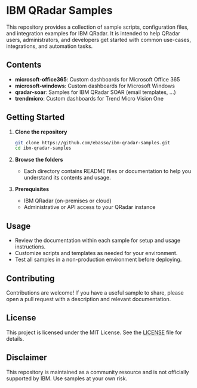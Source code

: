 # IBM QRadar Samples

This repository provides a collection of sample scripts, configuration files, and integration examples for IBM QRadar. It is intended to help QRadar users, administrators, and developers get started with common use-cases, integrations, and automation tasks.

## Contents

- **microsoft-office365**: Custom dashboards for Microsoft Office 365
- **microsoft-windows**: Custom dashboards for Microsoft Windows
- **qradar-soar**: Samples for IBM QRadar SOAR (email templates, ...)
- **trendmicro**: Custom dashboards for Trend Micro Vision One

## Getting Started

1. **Clone the repository**
   ```bash
   git clone https://github.com/ebasso/ibm-qradar-samples.git
   cd ibm-qradar-samples
   ```

2. **Browse the folders**
   - Each directory contains README files or documentation to help you understand its contents and usage.

3. **Prerequisites**
   - IBM QRadar (on-premises or cloud)
   - Administrative or API access to your QRadar instance

## Usage

- Review the documentation within each sample for setup and usage instructions.
- Customize scripts and templates as needed for your environment.
- Test all samples in a non-production environment before deploying.

## Contributing

Contributions are welcome! If you have a useful sample to share, please open a pull request with a description and relevant documentation.

## License

This project is licensed under the MIT License. See the [LICENSE](LICENSE) file for details.

## Disclaimer

This repository is maintained as a community resource and is not officially supported by IBM. Use samples at your own risk.
